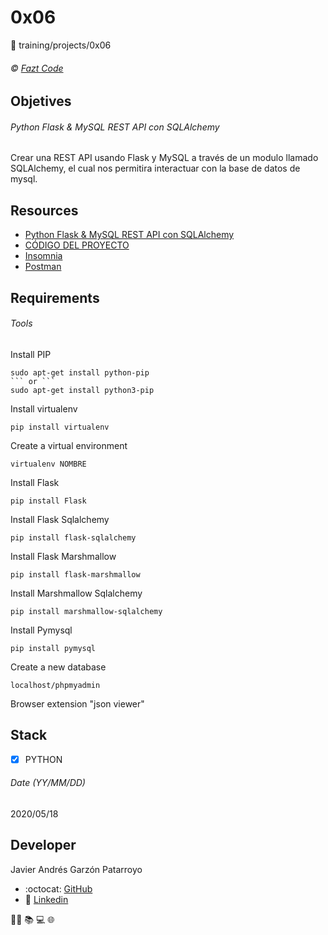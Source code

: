 # 0x06
:open_file_folder: training/projects/0x06

###### :copyright: [Fazt Code](https://www.faztweb.com/)

## Objetives
###### Python Flask & MySQL REST API con SQLAlchemy
Crear una REST API usando Flask y MySQL a través de un modulo llamado SQLAlchemy, el cual nos permitira interactuar con la base de datos de mysql.

## Resources
* [Python Flask & MySQL REST API con SQLAlchemy](https://www.youtube.com/watch?v=MvVqjQqSdM4)
* [CÓDIGO DEL PROYECTO](https://www.youtube.com/redirect?v=MvVqjQqSdM4&event=video_description&q=https%3A%2F%2Fgithub.com%2FFaztWeb%2Fflask-mysql-restapi-sqlalchemy&redir_token=Ve5Y9NWUhm45hCtbqkTyj6gxv_58MTU4OTg1MDU1MUAxNTg5NzY0MTUx)
* [Insomnia](https://insomnia.rest/)
* [Postman](https://www.postman.com/)

## Requirements
###### Tools
Install PIP
```
sudo apt-get install python-pip
``` or ```
sudo apt-get install python3-pip
```
Install virtualenv
```
pip install virtualenv
```
Create a virtual environment
```
virtualenv NOMBRE
```
Install Flask
```
pip install Flask
```
Install Flask Sqlalchemy
```
pip install flask-sqlalchemy
```
Install Flask Marshmallow
```
pip install flask-marshmallow
```
Install Marshmallow Sqlalchemy
```
pip install marshmallow-sqlalchemy
```
Install Pymysql
```
pip install pymysql
```
Create a new database
```
localhost/phpmyadmin
```
Browser extension "json viewer"

## Stack
* [x] PYTHON

###### Date (YY/MM/DD)
2020/05/18

## Developer
Javier Andrés Garzón Patarroyo
- :octocat: [GitHub](https://github.com/javierandresgp/)
- :link: [Linkedin](https://www.linkedin.com/in/javierandresgp/)

:man_technologist: :books: :computer: :globe_with_meridians: